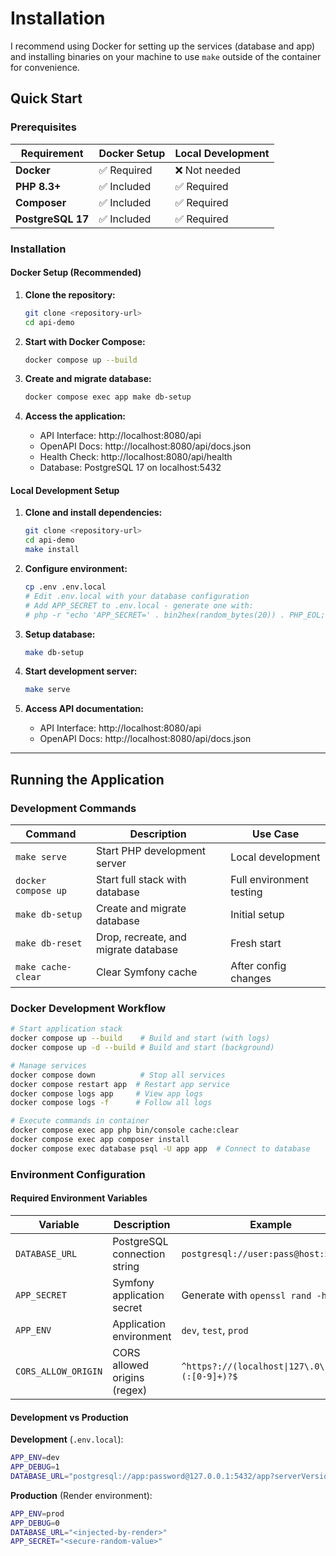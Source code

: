 # Installation

I recommend using Docker for setting up the services (database and app) and installing binaries on your machine to use `make` outside of the container for convenience.

## Quick Start

### Prerequisites

| Requirement | Docker Setup | Local Development |
|------------|--------------|-------------------|
| **Docker** | ✅ Required | ❌ Not needed |
| **PHP 8.3+** | ✅ Included | ✅ Required |
| **Composer** | ✅ Included | ✅ Required |
| **PostgreSQL 17** | ✅ Included | ✅ Required |

### Installation

#### Docker Setup (Recommended)

1. **Clone the repository:**
   ```bash
   git clone <repository-url>
   cd api-demo
   ```

2. **Start with Docker Compose:**
   ```bash
   docker compose up --build
   ```

3. **Create and migrate database:**
   ```bash
   docker compose exec app make db-setup
   ```

4. **Access the application:**
   - API Interface: http://localhost:8080/api
   - OpenAPI Docs: http://localhost:8080/api/docs.json
   - Health Check: http://localhost:8080/api/health
   - Database: PostgreSQL 17 on localhost:5432

#### Local Development Setup

1. **Clone and install dependencies:**
   ```bash
   git clone <repository-url>
   cd api-demo
   make install
   ```

2. **Configure environment:**
   ```bash
   cp .env .env.local
   # Edit .env.local with your database configuration
   # Add APP_SECRET to .env.local - generate one with:
   # php -r "echo 'APP_SECRET=' . bin2hex(random_bytes(20)) . PHP_EOL;"
   ```

3. **Setup database:**
   ```bash
   make db-setup
   ```

4. **Start development server:**
   ```bash
   make serve
   ```

5. **Access API documentation:**
   - API Interface: http://localhost:8080/api
   - OpenAPI Docs: http://localhost:8080/api/docs.json

---

## Running the Application

### Development Commands

| Command | Description | Use Case |
|---------|-------------|----------|
| `make serve` | Start PHP development server | Local development |
| `docker compose up` | Start full stack with database | Full environment testing |
| `make db-setup` | Create and migrate database | Initial setup |
| `make db-reset` | Drop, recreate, and migrate database | Fresh start |
| `make cache-clear` | Clear Symfony cache | After config changes |

### Docker Development Workflow

```bash
# Start application stack
docker compose up --build    # Build and start (with logs)
docker compose up -d --build # Build and start (background)

# Manage services
docker compose down          # Stop all services
docker compose restart app  # Restart app service
docker compose logs app     # View app logs
docker compose logs -f      # Follow all logs

# Execute commands in container
docker compose exec app php bin/console cache:clear
docker compose exec app composer install
docker compose exec database psql -U app app  # Connect to database
```

### Environment Configuration

#### Required Environment Variables

| Variable | Description | Example |
|----------|-------------|---------|
| `DATABASE_URL` | PostgreSQL connection string | `postgresql://user:pass@host:5432/db` |
| `APP_SECRET` | Symfony application secret | Generate with `openssl rand -hex 20` |
| `APP_ENV` | Application environment | `dev`, `test`, `prod` |
| `CORS_ALLOW_ORIGIN` | CORS allowed origins (regex) | `^https?://(localhost\|127\.0\.0\.1)(:[0-9]+)?$` |

#### Development vs Production

**Development** (`.env.local`):
```bash
APP_ENV=dev
APP_DEBUG=1
DATABASE_URL="postgresql://app:password@127.0.0.1:5432/app?serverVersion=17"
```

**Production** (Render environment):
```bash
APP_ENV=prod
APP_DEBUG=0
DATABASE_URL="<injected-by-render>"
APP_SECRET="<secure-random-value>"
```
